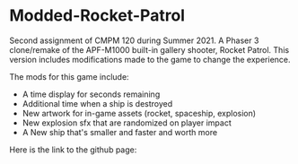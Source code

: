 # Modded-Rocket-Patrol
Second assignment of CMPM 120 during Summer 2021. A Phaser 3 clone/remake of the APF-M1000 built-in gallery shooter, Rocket Patrol. This version includes modifications made to the game to change the experience.

The mods for this game include:
- A time display for seconds remaining
- Additional time when a ship is destroyed
- New artwork for in-game assets (rocket, spaceship, explosion)
- New explosion sfx that are randomized on player impact
- A New ship that's smaller and faster and worth more

Here is the link to the github page:
